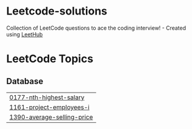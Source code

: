 # Leetcode-solutions
Collection of LeetCode questions to ace the coding interview! - Created using [LeetHub](https://github.com/QasimWani/LeetHub)

<!---LeetCode Topics Start-->
# LeetCode Topics
## Database
|  |
| ------- |
| [0177-nth-highest-salary](https://github.com/agujalwar/Leetcode-solutions/tree/master/0177-nth-highest-salary) |
| [1161-project-employees-i](https://github.com/agujalwar/Leetcode-solutions/tree/master/1161-project-employees-i) |
| [1390-average-selling-price](https://github.com/agujalwar/Leetcode-solutions/tree/master/1390-average-selling-price) |
<!---LeetCode Topics End-->